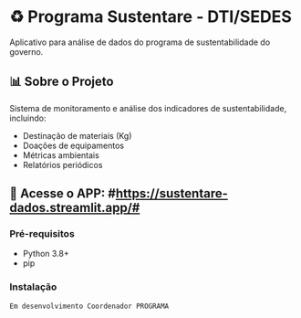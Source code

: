 # ♻️ Programa Sustentare - DTI/SEDES

Aplicativo para análise de dados do programa de sustentabilidade do governo.

## 📊 Sobre o Projeto

Sistema de monitoramento e análise dos indicadores de sustentabilidade, incluindo:
- Destinação de materiais (Kg)
- Doações de equipamentos
- Métricas ambientais
- Relatórios periódicos

## 🚀 Acesse o APP: #https://sustentare-dados.streamlit.app/#

### Pré-requisitos
- Python 3.8+
- pip

### Instalação
```bash
Em desenvolvimento Coordenador PROGRAMA
